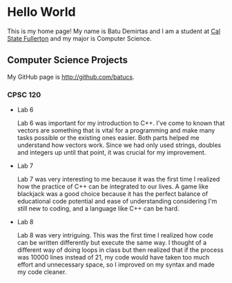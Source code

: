 # Hello World


This is my home page! My name is Batu Demirtas and I am a student at [Cal State Fullerton](http://www.fullerton.edu/) and my major is Computer Science.


## Computer Science Projects


My GitHub page is http://github.com/batucs.


### CPSC 120


* Lab 6


    Lab 6 was important for my introduction to C++. I've come to known that vectors are something that is vital for a programming and make many tasks possible or the existing ones easier. Both parts helped me understand how vectors work. Since we had only used strings, doubles and integers up until that point, it was crucial for my improvement.




* Lab 7


    Lab 7 was very interesting to me because it was the first time I realized how the practice of C++ can be integrated to our lives. A game like blackjack was a good choice because it has the perfect balance of educational code potential and ease of understanding considering I'm still new to coding, and a language like C++ can be hard.




* Lab 8


    Lab 8 was very intriguing. This was the first time I realized how code can be written differently but execute the same way. I thought of a different way of doing loops in class but then realized that if the process was 10000 lines instead of 21, my code would have taken too much effort and unnecessary space, so I improved on my syntax and made my code cleaner.

